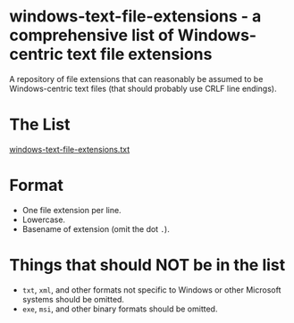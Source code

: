 # windows-text-file-extensions - a comprehensive list of Windows-centric text file extensions

A repository of file extensions that can reasonably be assumed to be Windows-centric text files (that should probably use CRLF line endings).

# The List

[windows-text-file-extensions.txt](https://github.com/mcandre/windows-text-file-extensions/blob/master/conf/windows-text-file-extensions.txt)

# Format

* One file extension per line.
* Lowercase.
* Basename of extension (omit the dot `.`).

# Things that should NOT be in the list

* `txt`, `xml`, and other formats not specific to Windows or other Microsoft systems should be omitted.
* `exe`, `msi`, and other binary formats should be omitted.
